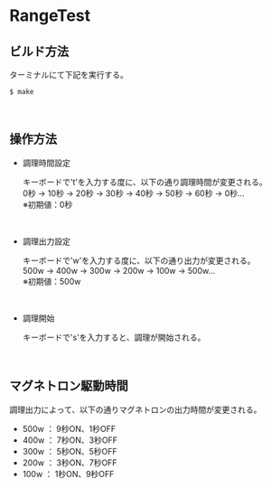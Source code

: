 # RangeTest

## ビルド方法
ターミナルにて下記を実行する。
```shell
$ make
```
<br>

## 操作方法
* 調理時間設定

    キーボードで't'を入力する度に、以下の通り調理時間が変更される。<br>
    0秒 → 10秒 → 20秒 → 30秒 → 40秒 → 50秒 → 60秒 → 0秒...<br>
    ※初期値：0秒<br>
<br>

* 調理出力設定

    キーボードで'w'を入力する度に、以下の通り出力が変更される。<br>
    500w → 400w → 300w → 200w → 100w → 500w...<br>
    ※初期値：500w<br>
<br>

* 調理開始

    キーボードで's'を入力すると、調理が開始される。<br>
<br>

## マグネトロン駆動時間
調理出力によって、以下の通りマグネトロンの出力時間が変更される。<br>
* 500w ： 9秒ON、1秒OFF
* 400w ： 7秒ON、3秒OFF
* 300w ： 5秒ON、5秒OFF
* 200w ： 3秒ON、7秒OFF
* 100w ： 1秒ON、9秒OFF

